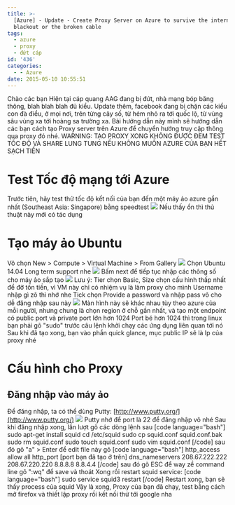 ```yaml
---
title: >-
  [Azure] - Update - Create Proxy Server on Azure to survive the internet
  blackout or the broken cable
tags:
  - azure
  - proxy
  - đứt cáp
id: '436'
categories:
  - - Azure
date: 2015-05-10 10:55:51
---
```


Chào các bạn Hiện tại cáp quang AAG đang bị đứt, nhà mạng bóp băng thông, blah blah blah đủ kiểu. Update thêm, facebook đang bị chặn các kiểu con đà điểu, ở mọi nơi, trên từng cây số, từ hẻm nhỏ ra tới quốc lộ, từ vùng sâu vùng xa tới hoàng sa trường xa. Bài hướng dẫn này mình sẽ hướng dẫn các bạn cách tạo Proxy server trên Azure để chuyển hướng truy cập thông qua proxy đó nhé. WARNING: TẠO PROXY XONG KHÔNG ĐƯỢC ĐEM TEST TỐC ĐỘ VÀ SHARE LUNG TUNG NẾU KHÔNG MUỐN AZURE CỦA BẠN HẾT SẠCH TIỀN
<!-- more -->
# Test Tốc độ mạng tới Azure

Trước tiên, hãy test thử tốc độ kết nối của bạn đến một máy ảo azure gần nhất (Southeast Asia: Singapore) bằng speedtest ![](https://farm8.staticflickr.com/7717/17457900776_4470d9e230_o.png) Nếu thấy ổn thì thủ thuật này mới có tác dụng

# Tạo máy ảo Ubuntu

Vô chọn New > Compute > Virtual Machine > From Gallery ![](https://farm8.staticflickr.com/7689/17481883692_4aa624cb05_o.png) Chọn Ubuntu 14.04 Long term support nhe ![](https://farm6.staticflickr.com/5337/17297753749_b5c8d20165_o.png) Bấm next để tiếp tục nhập các thông số cho máy ảo sắp tạo ![](https://farm6.staticflickr.com/5452/17458065536_9f8b66a975_o.png) Lưu ý: Tier chọn Basic, Size chọn cấu hình thấp nhất để đỡ tốn tiền, vì VM này chỉ có nhiệm vụ là làm proxy cho mình Username nhập gì zô thì nhớ nhe Tick chọn Provide a password và nhập pass vô cho dễ đăng nhập sau này ![](https://farm8.staticflickr.com/7758/16861970254_d3723ce4fc_o.png) Màn hình này sẽ khác nhau tùy theo azure của mỗi người, nhưng chung là chọn region ở chỗ gần nhất, và tạo một endpoint có public port và private port lớn hơn 1024 Port bé hơn 1024 thì trong linux bạn phải gõ "sudo" trước câu lệnh khởi chạy các ứng dụng liên quan tới nó Sau khi đã tạo xong, bạn vào phần quick glance, mục public IP sẽ là Ip của proxy nhé

# Cấu hình cho Proxy

## Đăng nhập vào máy ảo

Để đăng nhập, ta có thể dùng Putty: [http://www.putty.org/](http://www.putty.org/) ![](https://farm8.staticflickr.com/7706/17484960575_5d4f494465_o.png) Putty nhớ để port là 22 để đăng nhập vô nhé Sau khi đăng nhập xong, lần lượt gõ các dòng lệnh sau \[code language="bash"\] sudo apt-get install squid cd /etc/squid sudo cp squid.conf squid.conf.bak sudo rm squid.conf sudo touch squid.conf sudo vim squid.conf \[/code\] sau đó gõ "a" > Enter để edit file này gõ \[code language="bash"\] http\_access allow all http\_port \[port bạn đã tạo ở trên\] dns\_nameservers 208.67.222.222 208.67.220.220 8.8.8.8 8.8.4.4 \[/code\] sau đó gõ ESC để way zề command line gõ ":wq" để save và thoát Xong rồi restart squid service: \[code language="bash"\] sudo service squid3 restart \[/code\] Restart xong, bạn sẽ thấy process của squid Vậy là xong, Proxy của bạn đã chạy, test bằng cách mở firefox và thiết lập proxy rồi kết nối thử tới google nha